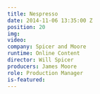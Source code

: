 ```yaml
---
title: Nespresso
date: 2014-11-06 13:35:00 Z
position: 20
img: 
video: 
company: Spicer and Moore
runtime: Online Content
director: Will Spicer
producers: James Moore
role: Production Manager
is-featured: 
---
```



